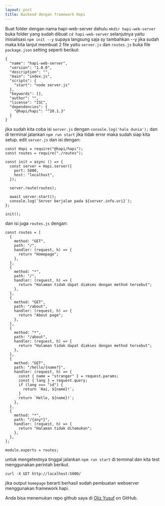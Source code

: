```yaml
---
layout: post
title: Backend dengan framework Hapi
---
```


Buat folder dengan nama hapi-web-server dahulu
`mkdir hapi-web-server`
buka folder yang sudah dibuat
`cd hapi-web-server`
selanjutnya yaitu inisialisasi `npm init --y` supaya langsung saja sy tambahkan --y
jika sudah maka kita lanjut membuat 2 file yaitu `server.js` dan `routes.js`
buka file `package.json` setting seperti berikut:
```
{
  "name": "hapi-web-server",
  "version": "1.0.0",
  "description": "",
  "main": "index.js",
  "scripts": {
    "start": "node server.js"
  },
  "keywords": [],
  "author": "",
  "license": "ISC",
  "dependencies": {
    "@hapi/hapi": "^20.1.3"
  }
}
```
jika sudah kita coba isi `server.js` dengan 
`console.log('halo dunia');`
dan di terminal jalankan `npm run start`
jika tidak error maka sudah siap kita setup.
edit `server.js` dan isi dengan:
```
const Hapi = require("@hapi/hapi");
const routes = require("./routes");

const init = async () => {
  const server = Hapi.server({
    port: 5000,
    host: "localhost",
  });

  server.route(routes);

  await server.start();
  console.log(`Server berjalan pada ${server.info.uri}`);
};

init();

```
dan isi juga `routes.js` dengan:
```
const routes = [
  {
    method: "GET",
    path: "/",
    handler: (request, h) => {
      return "Homepage";
    },
  },
  {
    method: "*",
    path: "/",
    handler: (request, h) => {
      return "Halaman tidak dapat diakses dengan method tersebut";
    },
  },
  {
    method: "GET",
    path: "/about",
    handler: (request, h) => {
      return "About page";
    },
  },
  {
    method: "*",
    path: "/about",
    handler: (request, h) => {
      return "Halaman tidak dapat diakses dengan method tersebut";
    },
  },
  {
    method: "GET",
    path: "/hello/{name?}",
    handler: (request, h) => {
      const { name = "stranger" } = request.params;
      const { lang } = request.query;
      if (lang === "id") {
        return `Hai, ${name}!`;
      }
      return `Hello, ${name}!`;
    },
  },
  {
    method: "*",
    path: "/{any*}",
    handler: (request, h) => {
      return "Halaman tidak ditemukan";
    },
  },
];

module.exports = routes;

```

untuk mengetestnya tinggal jalankan `npm run start` di terminal dan kita test menggunakan perintah berikut.
```
curl -X GET http://localhost:5000/

```
jika output `homepage` berarti berhasil sudah pembuatan webserver menggunakan framework hapi.


Anda bisa menemukan repo github saya di [Oliz Yusuf](https://github.com/olizyusuf) on GitHub.
